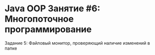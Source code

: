 # Java OOP Занятие #6: Многопоточное программирование
Задание 5: Файловый монитор, проверяющий наличие изменений в папке